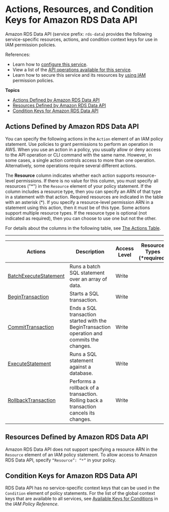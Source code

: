 # Actions, Resources, and Condition Keys for Amazon RDS Data API<a name="list_amazonrdsdataapi"></a>

Amazon RDS Data API \(service prefix: `rds-data`\) provides the following service\-specific resources, actions, and condition context keys for use in IAM permission policies\.

References:
+ Learn how to [configure this service](https://docs.aws.amazon.com/AmazonRDS/latest/AuroraUserGuide/data-api.html)\.
+ View a list of the [API operations available for this service](https://docs.aws.amazon.com/rdsdataservice/latest/APIReference/Welcome.html)\.
+ Learn how to secure this service and its resources by [using IAM](https://docs.aws.amazon.com/AmazonRDS/latest/AuroraUserGuide/UsingWithRDS.IAM.html) permission policies\.

**Topics**
+ [Actions Defined by Amazon RDS Data API](#amazonrdsdataapi-actions-as-permissions)
+ [Resources Defined by Amazon RDS Data API](#amazonrdsdataapi-resources-for-iam-policies)
+ [Condition Keys for Amazon RDS Data API](#amazonrdsdataapi-policy-keys)

## Actions Defined by Amazon RDS Data API<a name="amazonrdsdataapi-actions-as-permissions"></a>

You can specify the following actions in the `Action` element of an IAM policy statement\. Use policies to grant permissions to perform an operation in AWS\. When you use an action in a policy, you usually allow or deny access to the API operation or CLI command with the same name\. However, in some cases, a single action controls access to more than one operation\. Alternatively, some operations require several different actions\.

The **Resource** column indicates whether each action supports resource\-level permissions\. If there is no value for this column, you must specify all resources \("\*"\) in the `Resource` element of your policy statement\. If the column includes a resource type, then you can specify an ARN of that type in a statement with that action\. Required resources are indicated in the table with an asterisk \(\*\)\. If you specify a resource\-level permission ARN in a statement using this action, then it must be of this type\. Some actions support multiple resource types\. If the resource type is optional \(not indicated as required\), then you can choose to use one but not the other\.

For details about the columns in the following table, see [The Actions Table](reference_policies_actions-resources-contextkeys.md#actions_table)\.


****  

| Actions | Description | Access Level | Resource Types \(\*required\) | Condition Keys | Dependent Actions | 
| --- | --- | --- | --- | --- | --- | 
|   [ BatchExecuteStatement ](https://docs.aws.amazon.com/rdsdataservice/latest/APIReference/API_BatchExecuteStatement.html)  | Runs a batch SQL statement over an array of data\. | Write |  |  |  | 
|   [ BeginTransaction ](https://docs.aws.amazon.com/rdsdataservice/latest/APIReference/API_BeginTransaction.html)  | Starts a SQL transaction\. | Write |  |  |  | 
|   [ CommitTransaction ](https://docs.aws.amazon.com/rdsdataservice/latest/APIReference/API_CommitTransaction.html)  | Ends a SQL transaction started with the BeginTransaction operation and commits the changes\. | Write |  |  |   rds\-data:BeginTransaction   | 
|   [ ExecuteStatement ](https://docs.aws.amazon.com/rdsdataservice/latest/APIReference/API_ExecuteStatement.html)  | Runs a SQL statement against a database\. | Write |  |  |  | 
|   [ RollbackTransaction ](https://docs.aws.amazon.com/rdsdataservice/latest/APIReference/API_RollbackTransaction.html)  | Performs a rollback of a transaction\. Rolling back a transaction cancels its changes\. | Write |  |  |   rds\-data:BeginTransaction   | 

## Resources Defined by Amazon RDS Data API<a name="amazonrdsdataapi-resources-for-iam-policies"></a>

Amazon RDS Data API does not support specifying a resource ARN in the `Resource` element of an IAM policy statement\. To allow access to Amazon RDS Data API, specify `“Resource”: “*”` in your policy\.

## Condition Keys for Amazon RDS Data API<a name="amazonrdsdataapi-policy-keys"></a>

RDS Data API has no service\-specific context keys that can be used in the `Condition` element of policy statements\. For the list of the global context keys that are available to all services, see [Available Keys for Conditions](reference_policies_condition-keys.html#AvailableKeys) in the *IAM Policy Reference*\.